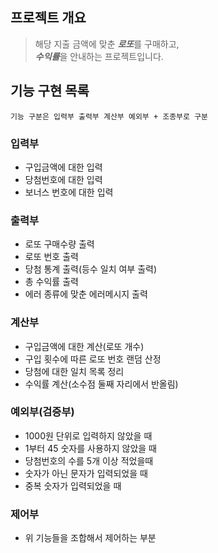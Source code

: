 ## 프로젝트 개요
>해당 지출 금액에 맞춘 ***로또***를 구매하고,  
> ***수익률***을 안내하는 프로젝트입니다. 

## 기능 구현 목록
`기능 구분은 입력부 출력부 계산부 예외부 + 조종부로 구분`

### 입력부
- 구입금액에 대한 입력
- 당첨번호에 대한 입력
- 보너스 번호에 대한 입력

### 출력부
 - 로또 구매수량 출력 
 - 로또 번호 출력 
 - 당첨 통계 출력(등수 일치 여부 출력)
 - 총 수익률 출력
 - 에러 종류에 맞춘 에러메시지 출력
### 계산부
- 구입금액에 대한 계산(로또 개수)
- 구입 횟수에 따른 로또 번호 랜덤 산정
- 당첨에 대한 일치 목록 정리 
- 수익률 계산(소수점 둘째 자리에서 반올림)
### 예외부(검증부)
- 1000원 단위로 입력하지 않았을 때
- 1부터 45 숫자를 사용하지 않았을 때
- 당첨번호의 수를 5개 이상 적었을때
- 숫자가 아닌 문자가 입력되었을 때
- 중복 숫자가 입력되었을 때

### 제어부
- 위 기능들을 조합해서 제어하는 부분